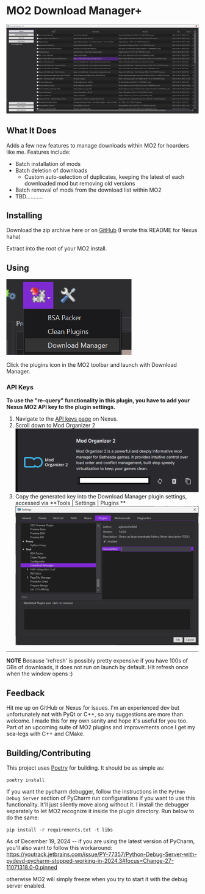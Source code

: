 # MO2 Download Manager+

![preview](./docs/window.png)

## What It Does

Adds a few new features to manage downloads within MO2 for hoarders like me.
Features include:

- Batch installation of mods
- Batch deletion of downloads
    - Custom auto-selection of duplicates, keeping the latest of each downloaded mod but removing old versions
- Batch removal of mods from the download list within MO2
- TBD...........

## Installing

Download the zip archive here or on [GitHub](https://github.com/aglowinthefield/mo2-download-manager/releases/) (I wrote
this README for Nexus haha)

Extract into the root of your MO2 install.

## Using

![launch](./docs/launch.png)

Click the plugins icon in the MO2 toolbar and launch with Download Manager.

### API Keys

**To use the "re-query" functionality in this plugin, you have to add your Nexus MO2 API key to the plugin settings.**

1. Navigate to the [API keys page](https://next.nexusmods.com/settings/api-keys) on Nexus.
2. Scroll down to Mod Organizer 2 ![apikey](./docs/apikey.png)
3. Copy the generated key into the Download Manager plugin settings, accessed via **Tools | Settings | Plugins
   ** ![settings](./docs/mo2window.png)

---
**NOTE** Because 'refresh' is possibly pretty expensive if you have 100s
of GBs of downloads, it does not run on launch by default.
Hit refresh once when the window opens :)

## Feedback

Hit me up on GitHub or Nexus for issues. I'm an experienced dev
but unfortunately not with PyQt or C++, so any suggestions are
more than welcome. I made this for my own sanity and hope it's
useful for you too. Part of an upcoming suite of MO2 plugins and
improvements once I get my sea-legs with C++ and CMake.

## Building/Contributing

This project uses [Poetry](https://python-poetry.org/) for building. It should be as simple as:

`poetry install`

If you want the pycharm debugger, follow the instructions in the `Python Debug Server` section of PyCharm run
configurations if you want to use this
functionality. It'll just silently move along without it. I install the debugger separately to let MO2 recognize
it inside the plugin directory. Run below to do the same:

`pip install -r requirements.txt -t libs`

As of December 19, 2024 -- if you are using the latest version of PyCharm, you'll also want to follow
this
workaround: https://youtrack.jetbrains.com/issue/PY-77357/Python-Debug-Server-with-pydevd-pycharm-stopped-working-in-2024.3#focus=Change-27-11071318.0-0.pinned

otherwise MO2 will simply freeze when you try to start it with the debug server enabled.
